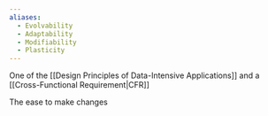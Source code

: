 ```yaml
---
aliases:
  - Evolvability
  - Adaptability
  - Modifiability
  - Plasticity
---
```


One of the [[Design Principles of Data-Intensive Applications]] and a [[Cross-Functional Requirement|CFR]]

The ease to make changes
